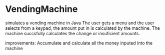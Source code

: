 # VendingMachine
simulates a vending machine in Java
The user gets a menu and the user selects from a keypad, the amount put in is calculated by the machine.
The machine succsfully calculates the change or insuficient amounts.

improvements: Accumulate and calculate all the money inputed into the machine
